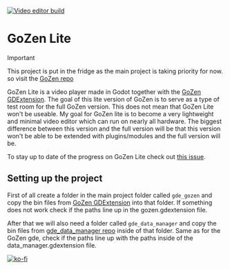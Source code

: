 [![Video editor build](https://github.com/VoylinsGamedevJourney/gozen_lite/actions/workflows/build.yml/badge.svg)](https://github.com/VoylinsGamedevJourney/gozen_lite/actions/workflows/build.yml)

# GoZen Lite

> [!IMPORTANT]
> This project is put in the fridge as the main project is taking priority for now. so visit the [GoZen repo](https://github.com/VoylinsGamedevJourney/GoZen)

GoZen Lite is a video player made in Godot together with the [GoZen GDExtension](https://github.com/VoylinsGamedevJourney/gozen_gdextension). The goal of this lite version of GoZen is to serve as a type of test room for the full GoZen version. This does not mean that GoZen Lite won't be useable. My goal for GoZen lite is to become a very lightweight and minimal video editor which can run on nearly all hardware. The biggest difference between this version and the full version will be that this version won't be able to be extended with plugins/modules and the full version will be.

To stay up to date of the progress on GoZen Lite check out [this issue](https://github.com/VoylinsGamedevJourney/gde_gozen/issues/1).

## Setting up the project

First of all create a folder in the main project folder called `gde_gozen` and copy the bin files from [GoZen GDExtension](https://github.com/VoylinsGamedevJourney/gde_gozen) into that folder. If something does not work check if the paths line up in the gozen.gdextension file. 

After that we will also need a folder called `gde_data_manager` and copy the bin files from [gde_data_manager repo](https://github.com/VoylinsGamedevJourney/gde_data_manager) inside of that folder. Same as for the GoZen gde, check if the paths line up with the paths inside of the data_manager.gdextension file.

[![ko-fi](https://ko-fi.com/img/githubbutton_sm.svg)](https://ko-fi.com/R6R4M1UM6)
